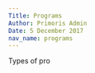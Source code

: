 ```yaml
---
Title: Programs
Author: Primoris Admin
Date: 5 December 2017
nav_name: programs
---
```


Types of pro